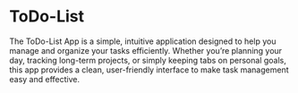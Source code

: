 # ToDo-List
The ToDo-List App is a simple, intuitive application designed to help you manage and organize your tasks efficiently. Whether you’re planning your day, tracking long-term projects, or simply keeping tabs on personal goals, this app provides a clean, user-friendly interface to make task management easy and effective.
